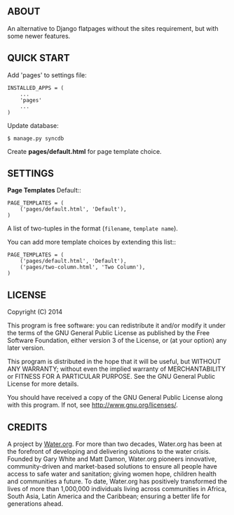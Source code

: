 ABOUT
-----
An alternative to Django flatpages without the sites requirement, but with 
some newer features.

QUICK START
-----------
Add 'pages' to settings file:

    INSTALLED_APPS = (
        ...
        'pages'
        ...
    )

Update database:

    $ manage.py syncdb

Create **pages/default.html** for page template choice.

SETTINGS
--------

**Page Templates** Default::

    PAGE_TEMPLATES = (
        ('pages/default.html', 'Default'),
    )

A list of two-tuples in the format (``filename``, ``template name``). 

You can add more template choices by extending this list::

    PAGE_TEMPLATES = (
        ('pages/default.html', 'Default'),
        ('pages/two-column.html', 'Two Column'),
    )

LICENSE
-------
Copyright (C) 2014

This program is free software: you can redistribute it and/or modify
it under the terms of the GNU General Public License as published by
the Free Software Foundation, either version 3 of the License, or
(at your option) any later version.

This program is distributed in the hope that it will be useful,
but WITHOUT ANY WARRANTY; without even the implied warranty of
MERCHANTABILITY or FITNESS FOR A PARTICULAR PURPOSE.  See the
GNU General Public License for more details.

You should have received a copy of the GNU General Public License
along with this program.  If not, see <http://www.gnu.org/licenses/>.

CREDITS
-------
A project by [Water.org](http://water.org/). For more than two decades,
Water.org has been at the forefront of developing and delivering solutions to
the water crisis. Founded by Gary White and Matt Damon, Water.org pioneers
innovative, community-driven and market-based solutions to ensure all people
have access to safe water and sanitation; giving women hope, children health
and communities a future. To date, Water.org has positively transformed the
lives of more than 1,000,000 individuals living across communities in Africa,
South Asia, Latin America and the Caribbean; ensuring a better life for
generations ahead.
